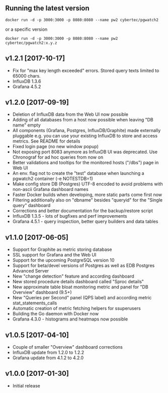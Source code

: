 ## Running the latest version

```docker run -d -p 3000:3000 -p 8080:8080 --name pw2 cybertec/pgwatch2```

or a specific version

```docker run -d -p 3000:3000 -p 8080:8080 --name pw2 cybertec/pgwatch2:x.y.z```

## v1.2.1 [2017-10-17]

* Fix for "max key length exceeded" errors. Stored query texts limited to 65000 chars.
* InfluxDB 1.3.6
* Grafana 4.5.2

## v1.2.0 [2017-09-19]

* Deletion of InfluxDB data from the Web UI now possible
* Adding of all databases from a host now possible when leaving "DB name" empty
* All components (Grafana, Postgres, InfluxDB/Graphite) made externally pluggable e.g. you can use your
existing InfluxDB to store and access metrics. See README for details
* Fixed login page (no new window popup)
* Not exposing port 8083 anymore as InfluxDB UI was deprecated. Use Chronograf for ad hoc queries from now on
* Better validations and tooltips for the monitored hosts ("/dbs") page in Web UI
* An env. flag not to create the "test" database when launching a pgwatch2 container (-e NOTESTDB=1)
* Make config store DB (Postgres) UTF-8 encoded to avoid problems with non-ascii Grafana dashboard names
* Faster Docker builds when developing, more static parts come first now
* Filtering additionally also on "dbname" besides "queryid" for the "Single query" dashboard
* Corrections and better documentation for the backup/restore script
* InfluxDB 1.3.5 - lots of bugfixes and perf improvements
* Grafana 4.5.1 - query inspection, better query builders and data tables

## v1.1.0 [2017-06-05]

* Support for Graphite as metric storing database
* SSL support for Grafana and the Web UI
* Support for the upcoming PostgreSQL version 10
* Support for beta/devel versions of Postgres as well as EDB Postgres Advanced Server
* New "change detection" feature and according dashboard
* New stored procedure details dashboard called "Sproc details"
* New approximate table bloat monitoring metric and panel for "DB Overview" dashboard (9.5+)
* New "Queries per Second" panel (QPS label) and according metric stat_statements_calls
* Automatic creation of metric fetching helpers for ssuperusers
* Building the Go daemon with Docker now
* Grafana 4.3.0 - histograms and heatmaps now possible

## v1.0.5 [2017-04-10]

* Couple of smaller "Overview" dashboard corrections
* InfluxDB update from 1.2.0 to 1.2.2
* Grafana update from 4.1.2 to 4.2.0

## v1.0.0 [2017-01-30]

* Initial release
